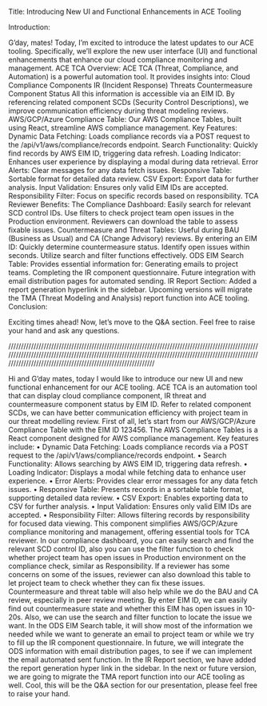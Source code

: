 Title: Introducing New UI and Functional Enhancements in ACE Tooling

Introduction:

G’day, mates! Today, I’m excited to introduce the latest updates to our ACE tooling. Specifically, we’ll explore the new user interface (UI) and functional enhancements that enhance our cloud compliance monitoring and management.
ACE TCA Overview:
ACE TCA (Threat, Compliance, and Automation) is a powerful automation tool.
It provides insights into:
Cloud Compliance Components
IR (Incident Response) Threats
Countermeasure Component Status
All this information is accessible via an EIM ID.
By referencing related component SCDs (Security Control Descriptions), we improve communication efficiency during threat modeling reviews.
AWS/GCP/Azure Compliance Table:
Our AWS Compliance Tables, built using React, streamline AWS compliance management.
Key Features:
Dynamic Data Fetching: Loads compliance records via a POST request to the /api/v1/aws/compliance/records endpoint.
Search Functionality: Quickly find records by AWS EIM ID, triggering data refresh.
Loading Indicator: Enhances user experience by displaying a modal during data retrieval.
Error Alerts: Clear messages for any data fetch issues.
Responsive Table: Sortable format for detailed data review.
CSV Export: Export data for further analysis.
Input Validation: Ensures only valid EIM IDs are accepted.
Responsibility Filter: Focus on specific records based on responsibility.
TCA Reviewer Benefits:
The Compliance Dashboard:
Easily search for relevant SCD control IDs.
Use filters to check project team open issues in the Production environment.
Reviewers can download the table to assess fixable issues.
Countermeasure and Threat Tables:
Useful during BAU (Business as Usual) and CA (Change Advisory) reviews.
By entering an EIM ID:
Quickly determine countermeasure status.
Identify open issues within seconds.
Utilize search and filter functions effectively.
ODS EIM Search Table:
Provides essential information for:
Generating emails to project teams.
Completing the IR component questionnaire.
Future integration with email distribution pages for automated sending.
IR Report Section:
Added a report generation hyperlink in the sidebar.
Upcoming versions will migrate the TMA (Threat Modeling and Analysis) report function into ACE tooling.
Conclusion:

Exciting times ahead! Now, let’s move to the Q&A section. Feel free to raise your hand and ask any questions.

////////////////////////////////////////////////////////////////////////////////////////////////////////////////////////////////////////////////////////////////////////////////////////////////////////////////////////////////////////////////////////////////


Hi and G’day mates, today I would like to introduce our new UI and new functional enhancement for our ACE tooling. ACE TCA is an automation tool that can display cloud compliance component, IR threat and countermeasure component status by EIM ID. Refer to related component SCDs, we can have better communication efficiency with project team in our threat modelling review.
First of all, let’s start from our AWS/GCP/Azure Compliance Table with the EIM ID 123456. The AWS Compliance Tables is a React component designed for AWS compliance management. Key features include:
•	Dynamic Data Fetching: Loads compliance records via a POST request to the /api/v1/aws/compliance/records endpoint.
•	Search Functionality: Allows searching by AWS EIM ID, triggering data refresh.
•	Loading Indicator: Displays a modal while fetching data to enhance user experience.
•	Error Alerts: Provides clear error messages for any data fetch issues.
•	Responsive Table: Presents records in a sortable table format, supporting detailed data review.
•	CSV Export: Enables exporting data to CSV for further analysis.
•	Input Validation: Ensures only valid EIM IDs are accepted.
•	Responsibility Filter: Allows filtering records by responsibility for focused data viewing.
This component simplifies AWS/GCP/Azure compliance monitoring and management, offering essential tools for TCA reviewer. In our compliance dashboard, you can easily search and find the relevant SCD control ID, also you can use the filter function to check whether project team has open issues in Production environment on the compliance check, similar as Responsibility. If a reviewer has some concerns on some of the issues, reviewer can also download this table to let project team to check whether they can fix these issues.
Countermeasure and threat table will also help while we do the BAU and CA review, especially in peer review meeting. By enter EIM ID, we can easily find out countermeasure state and whether this EIM has open issues in 10-20s. Also, we can use the search and filter function to locate the issue we want.
In the ODS EIM Search table, it will show most of the information we needed while we want to generate an email to project team or while we try to fill up the IR component questionnaire. In future, we will integrate the ODS information with email distribution pages, to see if we can implement the email automated sent function.
In the IR Report section, we have added the report generation hyper link in the sidebar. In the next or future version, we are going to migrate the TMA report function into our ACE tooling as well.
Cool, this will be the Q&A section for our presentation, please feel free to raise your hand.
